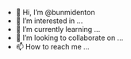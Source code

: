 - 👋 Hi, I’m @bunmidenton
- 👀 I’m interested in ...
- 🌱 I’m currently learning ...
- 💞️ I’m looking to collaborate on ...
- 📫 How to reach me ...

<!---
bunmidenton/bunmidenton is a ✨ special ✨ repository because its `README.md` (this file) appears on your GitHub profile.
You can click the Preview link to take a look at your changes.
--->
